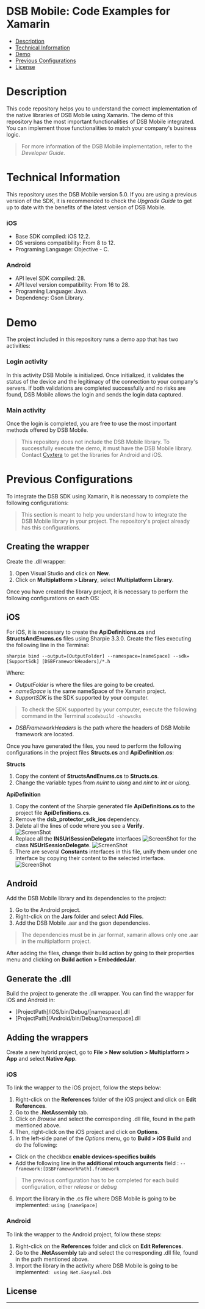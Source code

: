 # DSB Mobile: Code Examples for Xamarin 

   * [Description](#desc)
   * [Technical Information](#tech-desc)
   * [Demo ](#demo)
   * [Previous Configurations](#considerations)
   * [License](#license)

<a name="desc"></a>

# Description 

This code repository helps you to understand the correct implementation of the native libraries of DSB Mobile using Xamarin. The demo of this repository has the most important functionalities of DSB Mobile integrated. You can implement those functionalities to match your company's business logic.

>For more information of the DSB Mobile implementation, refer to the *Developer Guide*.

<a name="tech-desc"></a>
# Technical Information 

This repository uses the DSB Mobile version 5.0. If you are using a previous version of the SDK, it is recommended to check the *Upgrade Guide* to get up to date with the benefits of the latest version of DSB Mobile.

### iOS

- Base SDK compiled: iOS 12.2.
- OS versions compatibility: From 8 to 12.
- Programing Language: Objective - C.

### Android

- API level SDK compiled: 28.
- API level version compatibility: From 16 to 28.
- Programing Language: Java.
- Dependency: Gson Library.

<a name="demo"></a>
# Demo 
The project included in this repository runs a demo app that has two activities: 

### Login activity
In this activity DSB Mobile is initialized. Once initialized, it validates the status of the device and the legitimacy of the connection to your company's servers. If both validations are completed successfully and no risks are found, DSB Mobile allows the login and sends the login data captured.

### Main activity
Once the login is completed, you are free to use the most important methods offered by DSB Mobile. 

>This repository does not include the DSB Mobile library. To successfully execute the demo, it must have the DSB Mobile library. Contact [Cyxtera][cyxtera] to get the libraries for Android and iOS.

<a name="considerations"></a>
# Previous Configurations

To  integrate the DSB SDK using Xamarin, it is necessary to complete the following configurations:

>This section is meant to help you understand how to integrate the DSB Mobile library in your project. The repository's project already has this configurations.

## Creating the wrapper

Create the .dll wrapper: 

1. Open Visual Studio and click on **New**.
2. Click on **Multiplatform > Library**, select **Multiplatform Library**.

Once you have created the library project, it is necessary to perform the following configurations on each OS:

## iOS

For iOS, it is necessary to create the **ApiDefinitions.cs** and **StructsAndEnums.cs** files using Sharpie 3.3.0. Create the files executing the following line in the Terminal: 

``` sharpie bind --output=[OutputFolder] --namespace=[nameSpace] --sdk=[SupportSdk] [DSBFrameworkHeaders]/*.h ```

Where: 

 - *OutputFolder* is where the files are going to be created.
 - *nameSpace* is the same nameSpace of the Xamarin project. 
 - *SupportSDK* is the SDK supported by your computer. 
 >To check the SDK supported by your computer, execute the following command in the Terminal ```xcodebuild -showsdks ```
 
 - *DSBFrameworkHeaders* is the path where the headers of DSB Mobile framework are located.

Once you have generated the files, you need to perform the following configurations in the project files **Structs.cs** and **ApiDefinition.cs**:

**Structs**
1. Copy the content of **StructsAndEnums.cs** to **Structs.cs**.
2. Change the variable types from *nuint* to *ulong* and *nint* to *int* or *ulong.*

**ApiDefinition**

1. Copy the content of the Sharpie generated file **ApiDefinitions.cs** to the project file **ApiDefinitions.cs**.
2. Remove the  **dsb_protector_sdk_ios** dependency.
3. Delete all the lines of code where you see a **Verify**.  
![ScreenShot](deleteVerify.png)
4. Replace all the **INSUrlSessionDelegate** interfaces
![ScreenShot](InterfaceDelegate.png) 
 for the class **NSUrlSessionDelegate**. 
 ![ScreenShot](ClassDelegate.png) 
6. There are several **Constants** interfaces in this file, unify them under one interface by copying their content to the selected interface. 
![ScreenShot](unifyConstants.png)  

## Android

Add the DSB Mobile library and its dependencies to the project: 

1. Go to the Android project. 
2. Right-click on the **Jars** folder and select **Add Files**.
3. Add the DSB Mobile .aar and the gson dependencies. 
> The dependencies must be in .jar format, xamarin allows only one .aar in the multiplatform project.

After adding the files, change their build action by going to their properties menu and clicking on **Build action > EmbeddedJar**.
 
## Generate the .dll

Build the project to generate the .dll wrapper. You can find the wrapper for iOS and Android in: 
- [ProjectPath]/iOS/bin/Debug/[namespace].dll
- [ProjectPath]/Android/bin/Debug/[namespace].dll

## Adding the wrappers

Create a new hybrid project, go to **File > New solution > Multiplatform > App** and select **Native App**. 

### iOS
To link the wrapper to the iOS project, follow the steps below:
1. Right-click on the **References** folder of the iOS project and click on **Edit References**.
2. Go to the **.NetAssembly** tab.
3. Click on *Browse* and select the corresponding .dll file, found in the path mentioned above. 
4. Then, right-click on the iOS project and click on **Options**. 
5. In the left-side panel of the *Options* menu, go to **Build > iOS Build** and do the following:
* Click on the checkbox **enable devices-specifics builds** 
* Add the following line in the **additional mtouch arguments** field :
```--framework:[DSBFrameworkPath].framework``` 

> The previous configuration has to be completed for each build configuration, either *release* or *debug*

6. Import the library in the .cs file where DSB Mobile is going to be implemented:
 ``` using [nameSpace] ```

### Android
To link the wrapper to the Android project, follow these steps: 
1. Right-click on the **References** folder and click on **Edit References**.
2. Go to the **.NetAssembly** tab and select the corresponding .dll file, found in the path mentioned above. 
3. Import the library in the activity where DSB Mobile is going to be implemented:
``` using Net.Easysol.Dsb```

## License
----


[//]: #
   [cyxtera]: <https://www.cyxtera.com>